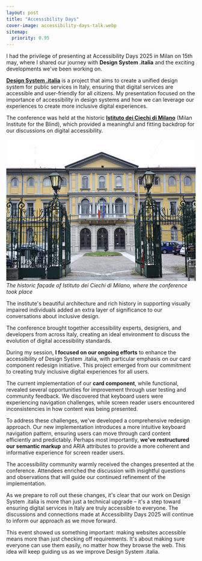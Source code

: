 ```yaml
---
layout: post
title: "Accessibility Days"
cover-image: accessibility-days-talk.webp
sitemap:
  priority: 0.95
---
```


I had the privilege of presenting at Accessibility Days 2025 in Milan on 15th may, where I shared our journey with **Design System .italia** and the exciting developments we've been working on. 

**[Design System .italia](https://designers.italia.it/design-system)** is a project that aims to create a unified design system for public services in Italy, ensuring that digital services are accessible and user-friendly for all citizens. My presentation focused on the importance of accessibility in design systems and how we can leverage our experiences to create more inclusive digital experiences.

The conference was held at the historic [**Istituto dei Ciechi di Milano**](https://www.istciechimilano.it/) (Milan Institute for the Blind), which provided a meaningful and fitting backdrop for our discussions on digital accessibility.

![Istituto dei Ciechi di Milano, historic venue of Accessibility Days 2025](/img/posts/2025/accessibility-days-venue.jpg)
*The historic façade of Istituto dei Ciechi di Milano, where the conference took place*

The institute's beautiful architecture and rich history in supporting visually impaired individuals added an extra layer of significance to our conversations about inclusive design.

The conference brought together accessibility experts, designers, and developers from across Italy, creating an ideal environment to discuss the evolution of digital accessibility standards.

During my session, **I focused on our ongoing efforts** to enhance the accessibility of Design System .italia, with particular emphasis on our card component redesign initiative. This project emerged from our commitment to creating truly inclusive digital experiences for all users.

The current implementation of our **card component**, while functional, revealed several opportunities for improvement through user testing and community feedback. We discovered that keyboard users were experiencing navigation challenges, while screen reader users encountered inconsistencies in how content was being presented.

To address these challenges, we've developed a comprehensive redesign approach. Our new implementation introduces a more intuitive keyboard navigation pattern, ensuring users can move through card content efficiently and predictably. Perhaps most importantly, **we've restructured our semantic markup** and ARIA attributes to provide a more coherent and informative experience for screen reader users.

The accessibility community warmly received the changes presented at the conference. Attendees enriched the discussion with insightful questions and observations that will guide our continued refinement of the implementation.

As we prepare to roll out these changes, it's clear that our work on Design System .italia is more than just a technical upgrade – it's a step toward ensuring digital services in Italy are truly accessible to everyone. The discussions and connections made at Accessibility Days 2025 will continue to inform our approach as we move forward.

This event showed us something important: making websites accessible means more than just checking off requirements. It's about making sure everyone can use them easily, no matter how they browse the web. This idea will keep guiding us as we improve Design System .italia.